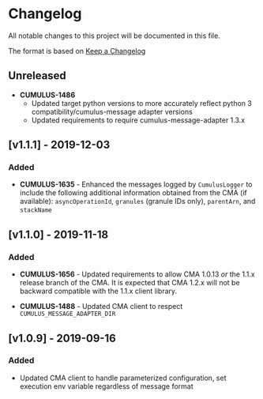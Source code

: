 # Changelog

All notable changes to this project will be documented in this file.

The format is based on [Keep a Changelog](http://keepachangelog.com/en/1.0.0/)

## Unreleased

- **CUMULUS-1486**
  - Updated target python versions to more accurately reflect python 3 compatibility/cumulus-message adapter versions
  - Updated requirements to require cumulus-message-adapter 1.3.x

## [v1.1.1] - 2019-12-03

### Added

- **CUMULUS-1635** - Enhanced the messages logged by `CumulusLogger` to include
  the following additional information obtained from the CMA (if available):
  `asyncOperationId`, `granules` (granule IDs only), `parentArn`, and
  `stackName`

## [v1.1.0] - 2019-11-18

### Added

- **CUMULUS-1656** - Updated requirements to allow CMA 1.0.13 *or* the 1.1.x
  release branch of the CMA. It is expected that CMA 1.2.x will not be backward
  compatible with the 1.1.x client library.

- **CUMULUS-1488** - Updated CMA client to respect `CUMULUS_MESSAGE_ADAPTER_DIR`

## [v1.0.9] - 2019-09-16

### Added

- Updated CMA client to handle parameterized configuration, set execution env
  variable regardless of message format
